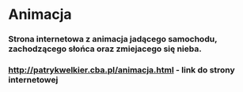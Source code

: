 # Animacja
### Strona internetowa z animacja jadącego samochodu, zachodzącego słońca oraz zmiejacego się nieba.
### http://patrykwelkier.cba.pl/animacja.html - link do strony internetowej
